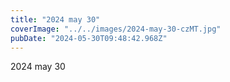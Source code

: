 ```yaml
---
title: "2024 may 30"
coverImage: "../../images/2024-may-30-czMT.jpg"
pubDate: "2024-05-30T09:48:42.968Z"
---
```


2024 may 30
